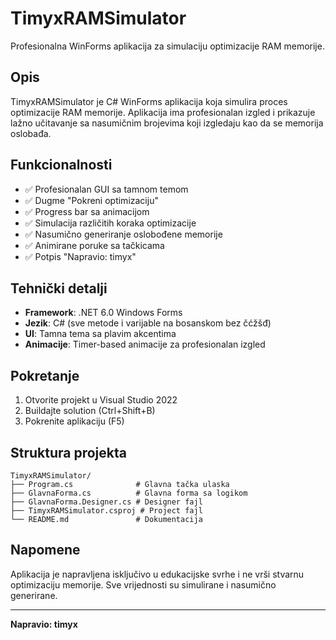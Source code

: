 # TimyxRAMSimulator

Profesionalna WinForms aplikacija za simulaciju optimizacije RAM memorije.

## Opis

TimyxRAMSimulator je C# WinForms aplikacija koja simulira proces optimizacije RAM memorije. Aplikacija ima profesionalan izgled i prikazuje lažno učitavanje sa nasumičnim brojevima koji izgledaju kao da se memorija oslobađa.

## Funkcionalnosti

- ✅ Profesionalan GUI sa tamnom temom
- ✅ Dugme "Pokreni optimizaciju" 
- ✅ Progress bar sa animacijom
- ✅ Simulacija različitih koraka optimizacije
- ✅ Nasumično generiranje oslobođene memorije
- ✅ Animirane poruke sa tačkicama
- ✅ Potpis "Napravio: timyx"

## Tehnički detalji

- **Framework**: .NET 6.0 Windows Forms
- **Jezik**: C# (sve metode i varijable na bosanskom bez čćžšđ)
- **UI**: Tamna tema sa plavim akcentima
- **Animacije**: Timer-based animacije za profesionalan izgled

## Pokretanje

1. Otvorite projekt u Visual Studio 2022
2. Buildajte solution (Ctrl+Shift+B)
3. Pokrenite aplikaciju (F5)

## Struktura projekta

```
TimyxRAMSimulator/
├── Program.cs              # Glavna tačka ulaska
├── GlavnaForma.cs          # Glavna forma sa logikom
├── GlavnaForma.Designer.cs # Designer fajl
├── TimyxRAMSimulator.csproj # Project fajl
└── README.md               # Dokumentacija
```

## Napomene

Aplikacija je napravljena isključivo u edukacijske svrhe i ne vrši stvarnu optimizaciju memorije. Sve vrijednosti su simulirane i nasumično generirane.

---
**Napravio: timyx**